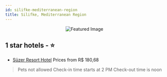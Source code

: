 ```yaml
---
id: silifke-mediterranean-region
title: Silifke, Mediterranean Region
---
```


<center><img src="https://i.travelapi.com/hotels/17000000/16140000/16131900/16131858/04134d20_z.jpg" alt="Featured Image" /></center>


##  1 star hotels - ⭐️

-    [Süzer Resort Hotel](https://us.hurb.com/hotels/silifke/suzer-resort-hotel-JNP-JP00583W?cmp=18055) Prices from R$ 180,68
   > Pets not allowed  Check-in time starts at 2 PM  Check-out time is noon
